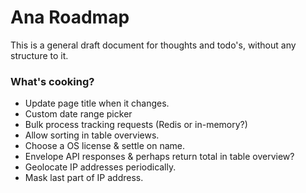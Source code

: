 Ana Roadmap
===========

This is a general draft document for thoughts and todo's, without any structure to it.

### What's cooking?

- Update page title when it changes.
- Custom date range picker
- Bulk process tracking requests (Redis or in-memory?)
- Allow sorting in table overviews.
- Choose a OS license & settle on name.
- Envelope API responses & perhaps return total in table overview?
- Geolocate IP addresses periodically.
- Mask last part of IP address.
